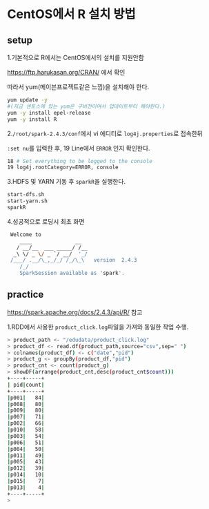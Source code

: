 # CentOS에서 R 설치 방법

## setup

1.기본적으로 R에서는 CentOS에서의 설치를 지원안함

https://ftp.harukasan.org/CRAN/ 에서 확인

따라서 yum(메이븐프로젝트같은 느낌)을 설치해야 한다.

```bash
yum update -y
#(지금 센토스에 있는 yum은 구버전이여서 업데이트부터 해야한다.)
yum -y install epel-release
yum -y install R
```



2.`/root/spark-2.4.3/conf`에서 vi 에디터로 `log4j.properties`로 접속한뒤

`:set nu`를 입력한 후, 19 Line에서 `ERROR` 인지 확인한다.

```bash
18 # Set everything to be logged to the console
19 log4j.rootCategory=ERROR, console

```

3.HDFS 및 YARN 기동 후 `sparkR`을 실행한다.

```bash
start-dfs.sh
start-yarn.sh
sparkR
```

4.성공적으로 로딩시 최초 화면

```bash
 Welcome to
    ____              __ 
   / __/__  ___ _____/ /__ 
  _\ \/ _ \/ _ `/ __/  '_/ 
 /___/ .__/\_,_/_/ /_/\_\   version  2.4.3 
    /_/ 
    SparkSession available as 'spark'.

```



## practice

https://spark.apache.org/docs/2.4.3/api/R/ 참고

1.RDD에서 사용한 `product_click.log`파일을 가져와 동일한 작업 수행.

```bash
> product_path <- "/edudata/product_click.log"
> product_df <- read.df(product_path,source="csv",sep=" ")
> colnames(product_df) <- c("date","pid")                                       
> product_g <- groupBy(product_df,"pid")
> product_cnt <- count(product_g)
> showDF(arrange(product_cnt,desc(product_cnt$count)))
+----+-----+                                                                    
| pid|count|
+----+-----+
|p001|   84|
|p008|   80|
|p009|   80|
|p007|   71|
|p002|   66|
|p010|   58|
|p003|   54|
|p006|   51|
|p004|   50|
|p011|   49|
|p005|   43|
|p012|   39|
|p014|   10|
|p015|    7|
|p013|    4|
+----+-----+
> 

```

